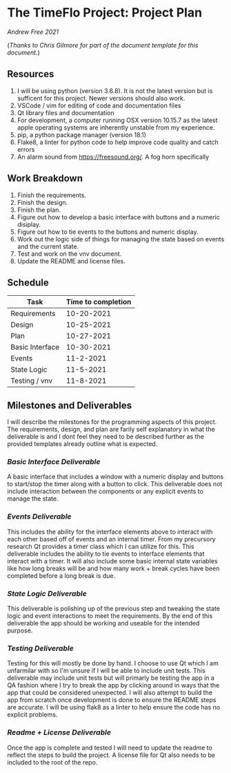 # The TimeFlo Project: Project Plan
*Andrew Free 2021*

(*Thanks to Chris Gilmore for part of the document template
for this document.*)

## Resources


1. I will be using python (version 3.6.8). It is not the latest version but is sufficent for this project. Newer versions should also work.
2. VSCode / vim for editing of code and documentation files
3. Qt library files and documentation
4. For development, a computer running OSX version 10.15.7 as the latest apple operating systems are inherently unstable from my experience. 
5. pip, a python package manager (version 18.1)
6. Flake8, a linter for python code to help improve code quality and catch errors
7. An alarm sound from https://freesound.org/. A fog horn specifically


## Work Breakdown

1. Finish the requirements.
2. Finish the design.
3. Finish the plan.
4. Figure out how to develop a basic interface with buttons and a numeric disiplay.
5. Figure out how to tie events to the buttons and numeric display.
6. Work out the logic side of things for managing the state based on events and the current state.
7. Test and work on the vnv document.
8. Update the README and license files.

## Schedule

| Task | Time to completion |
| --- | ----------- |
| Requirements | 10-20-2021 |
| Design | 10-25-2021 |
| Plan | 10-27-2021 |
| Basic Interface | 10-30-2021 |
| Events | 11-2-2021 |
| State Logic | 11-5-2021 |
| Testing / vnv | 11-8-2021 |
## Milestones and Deliverables

I will describe the milestones for the programming aspects of this project. The requirements, design, and plan are farily self explanatory in what the deliverable is and I dont feel they need to be described further as the provided templates already outline what is expected. 

### *Basic Interface Deliverable*

A basic interface that includes a window with a numeric display and buttons to start/stop the timer along with a button to click. This deliverable does not include interaction between the components or any explicit events to manage the state. 

### *Events Deliverable*

This includes the ability for the interface elements above to interact with each other based off of events and an internal timer. From my precursory research Qt provides a timer class which I can utilize for this. This deliverable includes the ability to tie events to interface elements that interact with a timer. It will also include some basic internal state variables like how long breaks will be and how many work + break cycles have been completed before a long break is due. 
### *State Logic Deliverable*

This deliverable is polishing up of the previous step and tweaking the state logic and event interactions to meet the requirements. By the end of this deliverable the app should be working and useable for the intended purpose. 

### *Testing Deliverable*

Testing for this will mostly be done by hand. I choose to use Qt which I am unfarmilar with so I'm unsure if I will be able to include unit tests. This deliverable may include unit tests but will primarly be testing the app in a QA fashion where I try to break the app by clicking around in ways that the app that could be considered unexpected. I will also attempt to build the app from scratch once development is done to ensure the README steps are accurate. I will be using flak8 as a linter to help ensure the code has no explicit problems.  

### *Readme + License Deliverable*

Once the app is complete and tested I will need to update the readme to reflect the steps to build the project. A license file for Qt also needs to be included to the root of the repo. 